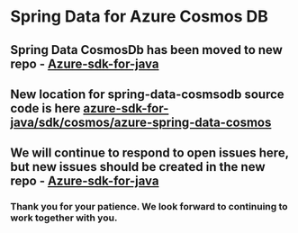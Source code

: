 # Spring Data for Azure Cosmos DB 

## Spring Data CosmosDb has been moved to new repo - [Azure-sdk-for-java](https://github.com/Azure/azure-sdk-for-java)
## New location for spring-data-cosmsodb source code is here [azure-sdk-for-java/sdk/cosmos/azure-spring-data-cosmos](https://github.com/Azure/azure-sdk-for-java/tree/master/sdk/cosmos/azure-spring-data-cosmos) 

## We will continue to respond to open issues here, but new issues should be created in the new repo - [Azure-sdk-for-java](https://github.com/Azure/azure-sdk-for-java)

### Thank you for your patience. We look forward to continuing to work together with you.